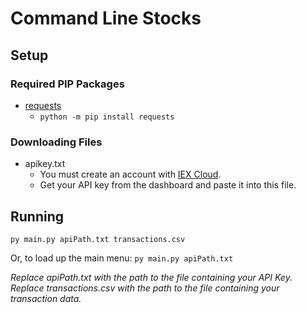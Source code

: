 # Command Line Stocks

## Setup

### Required PIP Packages
- [requests](https://pypi.org/project/requests/)
	- `python -m pip install requests`

### Downloading Files
- apikey.txt
	- You must create an account with [IEX Cloud](https://www.iexcloud.io/).
	- Get your API key from the dashboard and paste it into this file.

## Running
`py main.py apiPath.txt transactions.csv`

Or, to load up the main menu:
`py main.py apiPath.txt`

*Replace apiPath.txt with the path to the file containing your API Key.*
*Replace transactions.csv with the path to the file containing your transaction data.*
